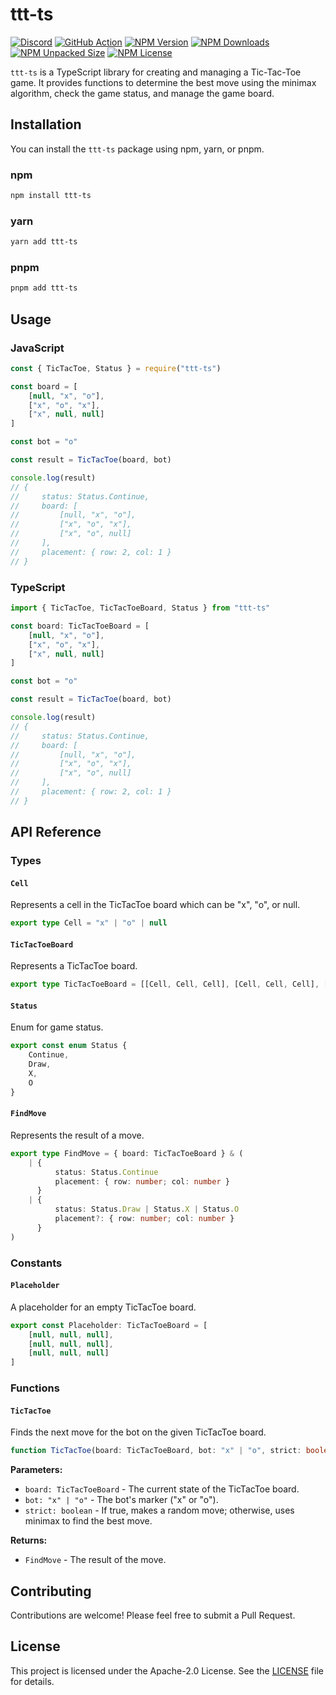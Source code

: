 # ttt-ts

[![Discord](https://img.shields.io/discord/1211530334458617866?style=flat&logo=discord&logoColor=ffffff&color=5865f2)](https://discord.gg/FaCCaFM74Q)
[![GitHub Action](https://github.com/softwarexplus/ttt-ts/actions/workflows/test.yaml/badge.svg)](https://github.com/softwarexplus/ttt-ts/actions)
[![NPM Version](https://img.shields.io/npm/v/ttt-ts)](https://www.npmjs.com/package/ttt-ts)
[![NPM Downloads](https://img.shields.io/npm/dy/ttt-ts)](https://www.npmjs.com/package/ttt-ts)
[![NPM Unpacked Size](https://img.shields.io/npm/unpacked-size/ttt-ts)](https://www.npmjs.com/package/ttt-ts)
[![NPM License](https://img.shields.io/npm/l/ttt-ts)](https://github.com/softwarexplus/ttt-ts/blob/main/LICENSE)

`ttt-ts` is a TypeScript library for creating and managing a Tic-Tac-Toe game. It provides functions to determine the best move using the minimax algorithm, check the game status, and manage the game board.

## Installation

You can install the `ttt-ts` package using npm, yarn, or pnpm.

### npm

```bash
npm install ttt-ts
```

### yarn

```bash
yarn add ttt-ts
```

### pnpm

```bash
pnpm add ttt-ts
```

## Usage

### JavaScript

```javascript
const { TicTacToe, Status } = require("ttt-ts")

const board = [
    [null, "x", "o"],
    ["x", "o", "x"],
    ["x", null, null]
]

const bot = "o"

const result = TicTacToe(board, bot)

console.log(result)
// {
//     status: Status.Continue,
//     board: [
//         [null, "x", "o"],
//         ["x", "o", "x"],
//         ["x", "o", null]
//     ],
//     placement: { row: 2, col: 1 }
// }
```

### TypeScript

```typescript
import { TicTacToe, TicTacToeBoard, Status } from "ttt-ts"

const board: TicTacToeBoard = [
    [null, "x", "o"],
    ["x", "o", "x"],
    ["x", null, null]
]

const bot = "o"

const result = TicTacToe(board, bot)

console.log(result)
// {
//     status: Status.Continue,
//     board: [
//         [null, "x", "o"],
//         ["x", "o", "x"],
//         ["x", "o", null]
//     ],
//     placement: { row: 2, col: 1 }
// }
```

## API Reference

### Types

#### `Cell`

Represents a cell in the TicTacToe board which can be "x", "o", or null.

```typescript
export type Cell = "x" | "o" | null
```

#### `TicTacToeBoard`

Represents a TicTacToe board.

```typescript
export type TicTacToeBoard = [[Cell, Cell, Cell], [Cell, Cell, Cell], [Cell, Cell, Cell]]
```

#### `Status`

Enum for game status.

```typescript
export const enum Status {
    Continue,
    Draw,
    X,
    O
}
```

#### `FindMove`

Represents the result of a move.

```typescript
export type FindMove = { board: TicTacToeBoard } & (
    | {
          status: Status.Continue
          placement: { row: number; col: number }
      }
    | {
          status: Status.Draw | Status.X | Status.O
          placement?: { row: number; col: number }
      }
)
```

### Constants

#### `Placeholder`

A placeholder for an empty TicTacToe board.

```typescript
export const Placeholder: TicTacToeBoard = [
    [null, null, null],
    [null, null, null],
    [null, null, null]
]
```

### Functions

#### `TicTacToe`

Finds the next move for the bot on the given TicTacToe board.

```typescript
function TicTacToe(board: TicTacToeBoard, bot: "x" | "o", strict: boolean = true): FindMove
```

**Parameters:**

-   `board: TicTacToeBoard` - The current state of the TicTacToe board.
-   `bot: "x" | "o"` - The bot's marker ("x" or "o").
-   `strict: boolean` - If true, makes a random move; otherwise, uses minimax to find the best move.

**Returns:**

-   `FindMove` - The result of the move.

## Contributing

Contributions are welcome! Please feel free to submit a Pull Request.

## License

This project is licensed under the Apache-2.0 License. See the [LICENSE](LICENSE) file for details.
